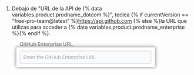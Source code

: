 1. Debajo de "URL de la API de {% data variables.product.prodname_dotcom %}", teclea {% if currentVersion == "free-pro-team@latest" %}https://api.github.com {% else %}la URL que utilizas para acceder a {% data variables.product.prodname_enterprise %}{% endif %}. ![Campo de URL de la API de {% data variables.product.prodname_enterprise %}](/assets/images/help/insights/enterprise-api-url.png)
